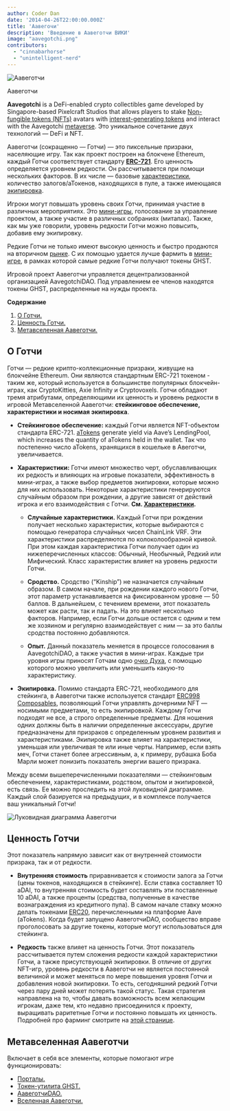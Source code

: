 ```yaml
---
author: Coder Dan
date: '2014-04-26T22:00:00.000Z'
title: 'Аавегочи'
description: 'Введение в Аавеготчи ВИКИ'
image: "aavegotchi.png"
contributors:
  - "cinnabarhorse"
  - "unintelligent-nerd"
---
```


<div class="headerImageContainer">
<img class="headerImage" src="/aavegotchi.png" alt="Аавеготчи" />
<p class="headerImageText">Аавеготчи</p>
</div>

**Aavegotchi** is a DeFi-enabled crypto collectibles game developed by Singapore-based Pixelcraft Studios that allows players to stake [Non-fungible tokens (NFTs)](/glossary#non-fungible-token) avatars with [interest-generating tokens](/spirit-force) and interact with the Aavegotchi [metaverse](/gotchiverse). Это уникальное сочетание двух технологий — DeFi и NFT.

Аавеготчи (сокращенно — Готчи) — это пиксельные призраки, населяющие игру. Так как проект построен на блокчене Ethereum, каждый Готчи соответствует стандарту [**ERC-721**](/glossary#erc-721). Его ценность определяется уровнем редкости. Он рассчитывается при помощи нескольких факторов. В их числе — базовые [характеристики](/traits), количество залогов/аТокенов, находящихся в пуле, а также имеющаяся [экипировка](/wearables).

Игроки могут повышать уровень своих Готчи, принимая участие в различных мероприятиях. Это [мини-игры](/minigames), голосование за управление проектом, а также участие в различных собраниях (митапах). Также, как мы уже говорили, уровень редкости Готчи можно повысить, добавив ему экипировку.

Редкие Готчи не только имеют высокую ценность и быстро продаются на вторичном [рынке](/baazaar). С их помощью удается лучше фармить в [мини-игре](/rarity-farming), в рамках которой самые редкие Готчи получают токены GHST.

Игровой проект Аавеготчи управляется децентрализованной организацией AavegotchiDAO. Под управлением ее членов находятся токены GHST, распределенные на нужды проекта.

<div class="contentsBox">

**Содержание**

<ol>
<li><a href=#about-aavegotchis>О Готчи.</a></li>
<li><a href=#aavegotchi-value>Ценность Готчи.</a></li>
<li><a href=#the-aavegotchi-universe>Метавселенная Аавеготчи.</a></li>
</ol>

</div>

## О Готчи
Готчи — редкие крипто-коллекционные призраки, живущие на блокчейне Ethereum. Они являются стандартным  ERC-721 токеном - таким же, который используется в большинстве популярных блокчейн-играх, как CryptoKitties, Axie Infinity и Cryptovoxels. Готчи обладают тремя атрибутами, определяющими их ценность и уровень редкости в игровой Метавселенной Аавеготчи: **стейкинговое обеспечение, характеристики и носимая экипировка**.

*  **Стейкинговое обеспечение:** каждый Готчи является NFT-объектом стандарта ERC-721. [aTokens](/spirit-force) generate yield via Aave’s LendingPool, which increases the quantity of aTokens held in the wallet. Так что постепенно число aTokens, хранящихся в кошельке в Авеготчи, увеличивается.


*  **Характеристики:** Готчи имеют множество черт, обуславливающих их редкость и влияющих на игровые показатели, эффективность в мини-играх, а также выбор предметов экипировки, которые можно для них использовать. Некоторые характеристики генерируются случайным образом при рождении, а другие зависят от действий игрока и его взаимодействия с Готчи. **См. [Характеристики](/traits).**

    * **Случайные характеристики.** Каждый Готчи при рождении получает несколько характеристик, которые выбираются с помощью генератора случайных чисел ChainLink VRF. Эти характеристики распределяются по колоколообразной кривой. При этом каждая характеристика Готчи получает один из нижеперечисленных классов: Обычный, Необычный, Редкий или Мифический. Класс характеристик влияет на уровень редкости Готчи.

    *  **Сродство.** Сродство (“Kinship”) не назначается случайным образом. В самом начале, при рождении каждого нового Готчи, этот параметр устанавливается на фиксированном уровне — 50 баллов. В дальнейшем, с течением времени, этот показатель может как расти, так и падать. На это влияет несколько факторов. Например, если Готчи дольше остается с одним и тем же хозяином и регулярно взаимодействует с ним — за это баллы сродства постоянно добавляются.

    *  **Опыт.** Данный показатель меняется в процессе голосования в AavegotchiDAO, а также участия в мини-играх. Каждые три уровня игры приносят Готчам одно [очко Духа](/glossary#spirit-point), с помощью которого можно увеличить или уменьшить какую-то характеристику.

* **Экипировка.** Помимо стандарта ERC-721, необходимого для стейкинга, в Аавеготчи также используется стандарт [ERC998 Composables](/glossary#erc-998), позволяющий Готчи управлять дочерними NFT — носимыми предметами, то есть экипировкой. Каждому Готчи подходят не все, а строго определенные предметы. Для ношения одних должны быть в наличии определенные аксессуары, другие предназначены для призраков с определенным уровнем развития и характеристиками. Экипировка также влияет на характеристики, уменьшая или увеличивая те или иные черты. Например, если взять меч, Готчи станет более агрессивным, а, к примеру, рубашка Боба Марли может понизить показатель энергии вашего призрака.

Между всеми вышеперечисленными показателями — стейкинговым обеспечением, характеристиками, родством, опытом и экипировкой, есть связь. Ее можно проследить на этой луковидной диаграмме. Каждый слой базируется на предыдущих, и в комплексе получается ваш уникальный Готчи!

<img class = "bodyImage" src = "/introduction/aavegotchi-onion-diagram.png" alt = "Луковидная диаграмма Аавеготчи" />

## Ценность Готчи
Этот показатель напрямую зависит как от внутренней стоимости призрака, так и от редкости.

* **Внутренняя стоимость** приравнивается к стоимости залога за Готчи (цены токенов, находящихся в стейкинге). Если ставка составляет 10 aDAI, то внутренняя стоимость будет составлять эти поставленные 10 aDAI, а также проценты (средства, полученные в качестве вознаграждения из кредитного пула). В самом начале ставку можно делать токенами [ERC20](/glossary#erc-20), перечисленными на платформе Aave (aTokens). Когда будет запущено АавеготчиDAO, сообщество вправе проголосовать за другие токены, которые могут использоваться для стейкинга.

* **Редкость** также влияет на ценность Готчи. Этот показатель рассчитывается путем сложения редкости каждой характеристики Готчи, а также присутствующей экипировки. В отличие от других NFT-игр, уровень редкости в Аавеготчи не является постоянной величиной и может меняться по мере повышения уровня Готчи и добавления новой экипировки. То есть, сегодняшний редкий Готчи через пару дней может потерять такой статус. Такая стратегия направлена на то, чтобы давать возможность всем желающим игрокам, даже тем, кто недавно присоединился к проекту, выращивать раритетные Готчи и постоянно повышать их ценность. Подробней про фарминг смотрите на [этой странице](/rarity-farming).

## Метавселенная Аавеготчи
Включает в себя все элементы, которые помогают игре функционировать:
* [Порталы.](/portals)
* [Токен-утилита GHST.](/ghst)
* [АавеготчиDAO.](/dao)
* [Вселенная Аавеготчи.](/gotchiverse)